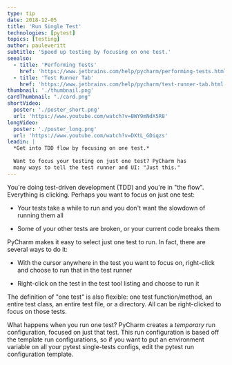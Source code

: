 ```yaml
---
type: tip
date: 2018-12-05
title: 'Run Single Test'
technologies: [pytest]
topics: [testing]
author: pauleveritt
subtitle: 'Speed up testing by focusing on one test.'
seealso:
  - title: 'Performing Tests'
    href: 'https://www.jetbrains.com/help/pycharm/performing-tests.html'
  - title: 'Test Runner Tab'
    href: 'https://www.jetbrains.com/help/pycharm/test-runner-tab.html'
thumbnail: './thumbnail.png'
cardThumbnail: "./card.png"
shortVideo:
  poster: './poster_short.png'
  url: 'https://www.youtube.com/watch?v=BWY9mNdX5R8'
longVideo:
  poster: './poster_long.png'
  url: 'https://www.youtube.com/watch?v=DXtL_GDiqzs'
leadin: |
  *Get into TDD flow by focusing on one test.*
  
  Want to focus your testing on just one test? PyCharm has 
  many ways to tell the test runner and UI: "Just this."
---
```


You're doing test-driven development (TDD) and you're in "the flow".
Everything is clicking. Perhaps you want to focus on just one test:

- Your tests take a while to run and you don't want the slowdown of
  running them all

- Some of your other tests are broken, or your current code breaks
  them

PyCharm makes it easy to select just one test to run. In fact, there
are several ways to do it:

- With the cursor anywhere in the test you want to focus on, right-click
  and choose to run that in the test runner

- Right-click on the test in the test tool listing and choose to
  run it

The definition of "one test" is also flexible: one test function/method,
an entire test class, an entire test file, or a directory. All can be
right-clicked to focus on those tests.

What happens when you run one test? PyCharm creates a _temporary_ run
configuration, focused on just that test. This run configuration is
based off the template run configurations, so if you want to put an
environment variable on all your pytest single-tests configs, edit the
pytest run configuration template.
